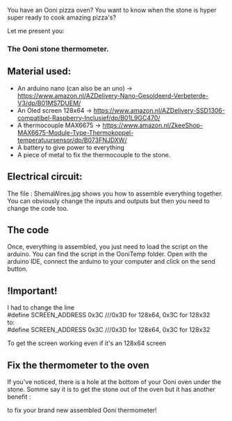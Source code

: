 You have an Ooni pizza oven?
You want to know when the stone is hyper super ready to cook amazing pizza's?

Let me present you:

<h3>The Ooni stone thermometer.</h3>

<h2>Material used:</h2>

- An arduino nano (can also be an uno) -> https://www.amazon.nl/AZDelivery-Nano-Gesoldeerd-Verbeterde-V3/dp/B01MS7DUEM/<br/>
- An Oled screen 128x64 -> https://www.amazon.nl/AZDelivery-SSD1306-compatibel-Raspberry-Inclusief/dp/B01L9GC470/<br/>
- A thermocouple MAX6675 -> https://www.amazon.nl/ZkeeShop-MAX6675-Module-Type-Thermokoppel-temperatuursensor/dp/B073FNJDXW/<br/> 
- A battery to give power to everything
- A piece of metal to fix the thermocouple to the stone.

<h2>Electrical circuit:</h2>
  
The file : ShemaWires.jpg shows you how to assemble everything together.
You can obviously change the inputs and outputs but then you need to change the code too.

<h2>The code</h2>

Once, everything is assembled, you just need to load the script on the arduino.
You can find the script in the OoniTemp folder.
Open with the arduino IDE, connect the arduino to your computer and click on the send button.

<h2>!Important!</h2> 

I had to change the line <br/>
#define SCREEN_ADDRESS 0x3C ///0x3D for 128x64, 0x3C for 128x32<br/>
to:<br/>
#define SCREEN_ADDRESS 0x3C ///0x3D for 128x64, 0x3C for 128x32<br/>

To get the screen working even if it's an 128x64 screen


<h2>Fix the thermometer to the oven</h2>

If you've noticed, there is a hole at the bottom of your Ooni oven under the stone.
Somme say it is to get the stone out of the oven but it has another benefit :

to fix your brand new assembled Ooni thermometer!

